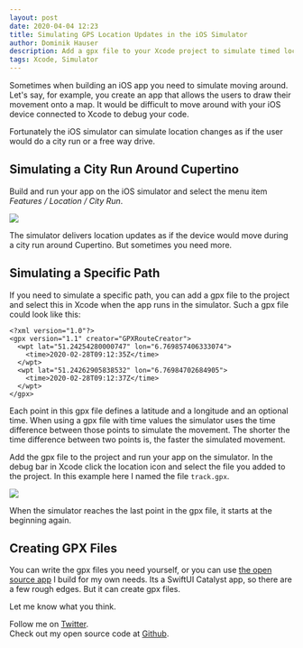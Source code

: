 ```yaml
---
layout: post
date: 2020-04-04 12:23
title: Simulating GPS Location Updates in the iOS Simulator
author: Dominik Hauser
description: Add a gpx file to your Xcode project to simulate timed location changes in the iOS simulator.
tags: Xcode, Simulator
---
```


Sometimes when building an iOS app you need to simulate moving around.
Let's say, for example, you create an app that allows the users to draw their movement onto a map.
It would be difficult to move around with your iOS device connected to Xcode to debug your code.

Fortunately the iOS simulator can simulate location changes as if the user would do a city run or a free way drive.

## Simulating a City Run Around Cupertino

Build and run your app on the iOS simulator and select the menu item *Features / Location / City Run*.

![](../../../assets/2020-04-04/simulate_city_run.png)

The simulator delivers location updates as if the device would move during a city run around Cupertino.
But sometimes you need more.

## Simulating a Specific Path

If you need to simulate a specific path, you can add a gpx file to the project and select this in Xcode when the app runs in the simulator.
Such a gpx file could look like this:

```
<?xml version="1.0"?>
<gpx version="1.1" creator="GPXRouteCreator">
  <wpt lat="51.24254280000747" lon="6.769857406333074">
    <time>2020-02-28T09:12:35Z</time>
  </wpt>
  <wpt lat="51.24262905838532" lon="6.76984702684905">
    <time>2020-02-28T09:12:37Z</time>
  </wpt>
</gpx>
```

Each point in this gpx file defines a latitude and a longitude and an optional time.
When using a gpx file with time values the simulator uses the time difference between those points to simulate the movement.
The shorter the time difference between two points is, the faster the simulated movement.

Add the gpx file to the project and run your app on the simulator.
In the debug bar in Xcode click the location icon and select the file you added to the project.
In this example here I named the file `track.gpx`.

![](../../../assets/2020-04-04/select_gpx_file.png)

When the simulator reaches the last point in the gpx file, it starts at the beginning again.

## Creating GPX Files

You can write the gpx files you need yourself, or you can use [the open source app](https://github.com/dasdom/GPXRouteCreator) I build for my own needs.
Its a SwiftUI Catalyst app, so there are a few rough edges.
But it can create gpx files.

Let me know what you think.

Follow me on [Twitter](https://twitter.com/dasdom).   
Check out my open source code at [Github](https://github.com/dasdom).
